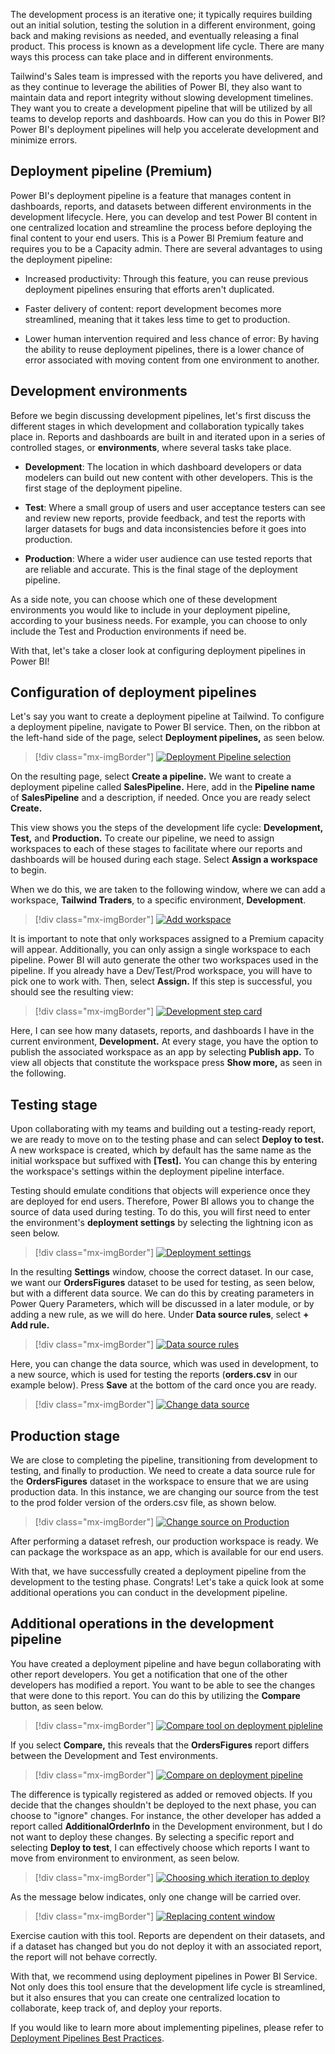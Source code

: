 The development process is an iterative one; it typically requires building out an initial solution, testing the solution in a different environment, going back and making revisions as needed, and eventually releasing a final product. This process is known as a development life cycle. There are many ways this process can take place and in different environments.

Tailwind's Sales team is impressed with the reports you have delivered, and as they continue to leverage the abilities of Power BI, they also want to maintain data and report integrity without slowing development timelines. They want you to create a development pipeline that will be utilized by all teams to develop reports and dashboards. How can you do this in Power BI? Power BI's deployment pipelines will help you accelerate development and minimize errors.

## Deployment pipeline (Premium)

Power BI's deployment pipeline is a feature that manages content in dashboards, reports, and datasets between different environments in the development lifecycle. Here, you can develop and test Power BI content in one centralized location and streamline the process before deploying the final content to your end users. This is a Power BI Premium feature and requires you to be a Capacity admin. There are several advantages to using the deployment pipeline:

-   Increased productivity: Through this feature, you can reuse previous deployment pipelines ensuring that efforts aren't duplicated.

-   Faster delivery of content: report development becomes more streamlined, meaning that it takes less time to get to production.

-   Lower human intervention required and less chance of error: By having the ability to reuse deployment pipelines, there is a lower chance of error associated with moving content from one environment to another.

## Development environments 

Before we begin discussing development pipelines, let's first discuss the different stages in which development and collaboration typically takes place in. Reports and dashboards are built in and iterated upon in a series of controlled stages, or **environments**, where several tasks take place.

-   **Development**: The location in which dashboard developers or data modelers can build out new content with other developers. This is the first stage of the deployment pipeline.

-   **Test**: Where a small group of users and user acceptance testers can see and review new reports, provide feedback, and test the reports with larger datasets for bugs and data inconsistencies before it goes into production.

-   **Production**: Where a wider user audience can use tested reports that are reliable and accurate. This is the final stage of the deployment pipeline.

As a side note, you can choose which one of these development environments you would like to include in your deployment pipeline, according to your business needs. For example, you can choose to only include the Test and Production environments if need be.

With that, let's take a closer look at configuring deployment pipelines in Power BI!

## Configuration of deployment pipelines

Let's say you want to create a deployment pipeline at Tailwind. To configure a deployment pipeline, navigate to Power BI service. Then, on the ribbon at the left-hand side of the page, select **Deployment pipelines,** as seen below.

> [!div class="mx-imgBorder"]
> [![Deployment Pipeline selection](../media/04-deployment-full-8-ss.png)](../media/04-deployment-full-8-ss.png#lightbox)

On the resulting page, select **Create a pipeline.** We want to create a deployment pipeline called **SalesPipeline.** Here, add in the **Pipeline name** of **SalesPipeline** and a description, if needed. Once you are ready select **Create.**

This view shows you the steps of the development life cycle: **Development, Test,** and **Production.** To create our pipeline, we need to assign workspaces to each of these stages to facilitate where our reports and dashboards will be housed during each stage. Select **Assign a workspace** to begin.

When we do this, we are taken to the following window, where we can add a workspace, **Tailwind Traders**, to a specific environment, **Development**.

> [!div class="mx-imgBorder"]
> [![Add workspace](../media/04-report-performance-metrics-4-ss.png)](../media/04-report-performance-metrics-4-ss.png#lightbox)

It is important to note that only workspaces assigned to a Premium capacity will appear. Additionally, you can only assign a single workspace to each pipeline. Power BI will auto generate the other two workspaces used in the pipeline. If you already have a Dev/Test/Prod workspace, you will have to pick one to work with. Then, select **Assign.** If this step is successful, you should see the resulting view:

> [!div class="mx-imgBorder"]
> [![Development step card](../media/04-deployment-settings-5-ssm.png)](../media/04-deployment-settings-5-ssm.png#lightbox)

Here, I can see how many datasets, reports, and dashboards I have in the current environment, **Development.** At every stage, you have the option to publish the associated workspace as an app by selecting **Publish app.** To view all objects that constitute the workspace press **Show more,** as seen in the following.

## Testing stage

Upon collaborating with my teams and building out a testing-ready report, we are ready to move on to the testing phase and can select **Deploy to test.** A new workspace is created, which by default has the same name as the initial workspace but suffixed with **\[Test\].** You can change this by entering the workspace's settings within the deployment pipeline interface.

Testing should emulate conditions that objects will experience once they are deployed for end users. Therefore, Power BI allows you to change the source of data used during testing. To do this, you will first need to enter the environment's **deployment settings** by selecting the lightning icon as seen below.

> [!div class="mx-imgBorder"]
> [![Deployment settings](../media/04-deployment-pipeline-1-ssm.png)](../media/04-deployment-pipeline-1-ssm.png#lightbox)

In the resulting **Settings** window, choose the correct dataset. In our case, we want our **OrdersFigures** dataset to be used for testing, as seen below, but with a different data source. We can do this by creating parameters in Power Query Parameters, which will be discussed in a later module, or by adding a new rule, as we will do here. Under **Data source rules**, select **+ Add rule.**

> [!div class="mx-imgBorder"]
> [![Data source rules](../media/04-change-source-8-ss.png)](../media/04-change-source-8-ss.png#lightbox)

Here, you can change the data source, which was used in development, to a new source, which is used for testing the reports (**orders.csv** in our example below). Press **Save** at the bottom of the card once you are ready.

> [!div class="mx-imgBorder"]
> [![Change data source](../media/04-add-workspace-3-ssm.png)](../media/04-add-workspace-3-ssm.png#lightbox)

## Production stage

We are close to completing the pipeline, transitioning from development to testing, and finally to production. We need to create a data source rule for the **OrdersFigures** dataset in the workspace to ensure that we are using production data. In this instance, we are changing our source from the test to the prod folder version of the orders.csv file, as shown below.

> [!div class="mx-imgBorder"]
> [![Change source on Production](../media/04-change-source-7-ss.png)](../media/04-change-source-7-ss.png#lightbox)

After performing a dataset refresh, our production workspace is ready. We can package the workspace as an app, which is available for our end users. 

With that, we have successfully created a deployment pipeline from the development to the testing phase. Congrats! Let's take a quick look at some additional operations you can conduct in the development pipeline.

## Additional operations in the development pipeline

You have created a deployment pipeline and have begun collaborating with other report developers. You get a notification that one of the other developers has modified a report. You want to be able to see the changes that were done to this report. You can do this by utilizing the **Compare** button, as seen below.

> [!div class="mx-imgBorder"]
> [![Compare tool on deployment pipleline](../media/04-deployment-compare-11-ssm.png)](../media/04-deployment-compare-11-ssm.png#lightbox)

If you select **Compare,** this reveals that the **OrdersFigures** report differs between the Development and Test environments.

> [!div class="mx-imgBorder"]
> [![Compare on deployment pipeline](../media/04-data-source-rules-6-ssm.png)](../media/04-data-source-rules-6-ssm.png#lightbox)

The difference is typically registered as added or removed objects. If you decide that the changes shouldn't be deployed to the next phase, you can choose to "ignore" changes. For instance, the other developer has added a report called **AdditionalOrderInfo** in the Development environment, but I do not want to deploy these changes. By selecting a specific report and selecting **Deploy to test**, I can effectively choose which reports I want to move from environment to environment, as seen below.

> [!div class="mx-imgBorder"]
> [![Choosing which iteration to deploy](../media/04-deployment-compare-10-ssm.png)](../media/04-deployment-compare-10-ssm.png#lightbox)

As the message below indicates, only one change will be carried over.

> [!div class="mx-imgBorder"]
> [![Replacing content window](../media/04-dev-life-cycle-3-ssm.png)](../media/04-dev-life-cycle-3-ssm.png#lightbox)

Exercise caution with this tool. Reports are dependent on their datasets, and if a dataset has changed but you do not deploy it with an associated report, the report will not behave correctly.

With that, we recommend using deployment pipelines in Power BI Service. Not only does this tool ensure that the development life cycle is streamlined, but it also ensures that you can create one centralized location to collaborate, keep track of, and deploy your reports.

If you would like to learn more about implementing pipelines, please refer to [Deployment Pipelines Best Practices](https://docs.microsoft.com/power-bi/create-reports/deployment-pipelines-best-practices/?azure-portal=true).
